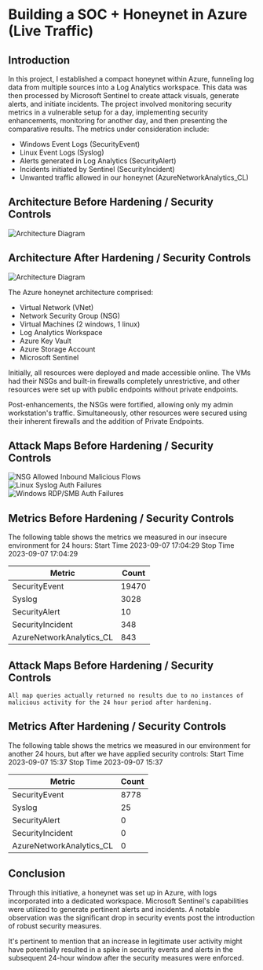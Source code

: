 # Building a SOC + Honeynet in Azure (Live Traffic)


## Introduction

In this project,  I established a compact honeynet within Azure, funneling log data from multiple sources into a Log Analytics workspace. This data was then processed by Microsoft Sentinel to create attack visuals, generate alerts, and initiate incidents. The project involved monitoring security metrics in a vulnerable setup for a day, implementing security enhancements, monitoring for another day, and then presenting the comparative results. The metrics under consideration include:

- Windows Event Logs (SecurityEvent)
- Linux Event Logs (Syslog)
- Alerts generated in Log Analytics (SecurityAlert)
- Incidents initiated by Sentinel (SecurityIncident)
- Unwanted traffic allowed in our honeynet (AzureNetworkAnalytics_CL)

## Architecture Before Hardening / Security Controls
![Architecture Diagram](https://i.imgur.com/aBDwnKb.jpg)

## Architecture After Hardening / Security Controls
![Architecture Diagram](https://i.imgur.com/YQNa9Pp.jpg)

The Azure honeynet architecture comprised:

- Virtual Network (VNet)
- Network Security Group (NSG)
- Virtual Machines (2 windows, 1 linux)
- Log Analytics Workspace
- Azure Key Vault
- Azure Storage Account
- Microsoft Sentinel

Initially, all resources were deployed and made accessible online. The VMs had their NSGs and built-in firewalls completely unrestrictive, and other resources were set up with public endpoints without private endpoints.

Post-enhancements, the NSGs were fortified, allowing only my admin workstation's traffic. Simultaneously, other resources were secured using their inherent firewalls and the addition of Private Endpoints.

## Attack Maps Before Hardening / Security Controls
![NSG Allowed Inbound Malicious Flows](https://i.imgur.com/1qvswSX.png)<br>
![Linux Syslog Auth Failures](https://i.imgur.com/G1YgZt6.png)<br>
![Windows RDP/SMB Auth Failures](https://i.imgur.com/ESr9Dlv.png)<br>

## Metrics Before Hardening / Security Controls

The following table shows the metrics we measured in our insecure environment for 24 hours:
Start Time 2023-09-07 17:04:29
Stop Time 2023-09-07 17:04:29

| Metric                   | Count
| ------------------------ | -----
| SecurityEvent            | 19470
| Syslog                   | 3028
| SecurityAlert            | 10
| SecurityIncident         | 348
| AzureNetworkAnalytics_CL | 843

## Attack Maps Before Hardening / Security Controls

```All map queries actually returned no results due to no instances of malicious activity for the 24 hour period after hardening.```

## Metrics After Hardening / Security Controls

The following table shows the metrics we measured in our environment for another 24 hours, but after we have applied security controls:
Start Time 2023-09-07 15:37
Stop Time	2023-09-07 15:37

| Metric                   | Count
| ------------------------ | -----
| SecurityEvent            | 8778
| Syslog                   | 25
| SecurityAlert            | 0
| SecurityIncident         | 0
| AzureNetworkAnalytics_CL | 0

## Conclusion

Through this initiative, a honeynet was set up in Azure, with logs incorporated into a dedicated workspace. Microsoft Sentinel's capabilities were utilized to generate pertinent alerts and incidents. A notable observation was the significant drop in security events post the introduction of robust security measures.

It's pertinent to mention that an increase in legitimate user activity might have potentially resulted in a spike in security events and alerts in the subsequent 24-hour window after the security measures were enforced.
